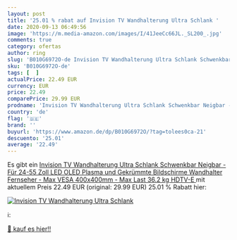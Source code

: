```yaml
---
layout: post
title: '25.01 % rabat auf Invision TV Wandhalterung Ultra Schlank '
date: 2020-09-13 06:49:56
image: 'https://m.media-amazon.com/images/I/41JeeCc66JL._SL200_.jpg'
comments: true
category: ofertas
author: ring
slug: 'B010G6972O-de Invision TV Wandhalterung Ultra Schlank Schwenkbar Neigbar...'
sku: 'B010G6972O-de'
tags: [  ]
actualPrice: 22.49 EUR
currency: EUR
price: 22.49
comparePrice: 29.99 EUR
prodname: 'Invision TV Wandhalterung Ultra Schlank Schwenkbar Neigbar - Für 24-55 Zoll LED  OLED  Plasma und Gekrümmte Bildschirme Wandhalter Fernseher - Max VESA 400x400mm - Max Last 36.2 kg  HDTV-E '
country: 'de'
flag: '🇩🇪'
brand: ''
buyurl: 'https://www.amazon.de/dp/B010G6972O/?tag=tolees0ca-21'
descuento: '25.01'
average: '22.49'
---
```


Es gibt ein [Invision TV Wandhalterung Ultra Schlank Schwenkbar Neigbar - Für 24-55 Zoll LED  OLED  Plasma und Gekrümmte Bildschirme Wandhalter Fernseher - Max VESA 400x400mm - Max Last 36.2 kg  HDTV-E ](https://www.amazon.de/dp/B010G6972O/?tag=tolees0ca-21) mit aktuellem Preis 22.49 EUR (original: 29.99 EUR) 25.01 % Rabatt hier:

[![Invision TV Wandhalterung Ultra Schlank ](https://m.media-amazon.com/images/I/41JeeCc66JL._SL200_.jpg)](https://www.amazon.de/dp/B010G6972O/?tag=tolees0ca-21)

ℹ️:


[🛒 kauf es hier!!](https://www.amazon.de/dp/B010G6972O/?tag=tolees0ca-21)
